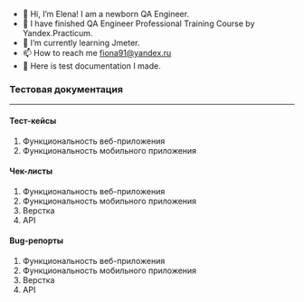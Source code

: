 - 👋 Hi, I’m Elena! I am a newborn QA Engineer. 
- 👀 I have finished QA Engineer Professional Training Course by Yandex.Practicum.
- 🌱 I’m currently learning Jmeter.
- 📫 How to reach me fiona91@yandex.ru
- 💼 Here is test documentation I made.


###  Тестовая документация ###
***
#### Тест-кейсы #####

1.	Функциональность веб-приложения	
2.	Функциональность мобильного приложения	

#### Чек-листы #####

1.	Функциональность веб-приложения	
2.	Функциональность мобильного приложения	
3.	Верстка
4.	API	

#### Bug-репорты #####

1.	Функциональность веб-приложения	
2.	Функциональность мобильного приложения	
3.	Верстка
4.	API	

<!---
ShapovalovaEV/ShapovalovaEV is a ✨ special ✨ repository because its `README.md` (this file) appears on your GitHub profile.
You can click the Preview link to take a look at your changes.
--->


